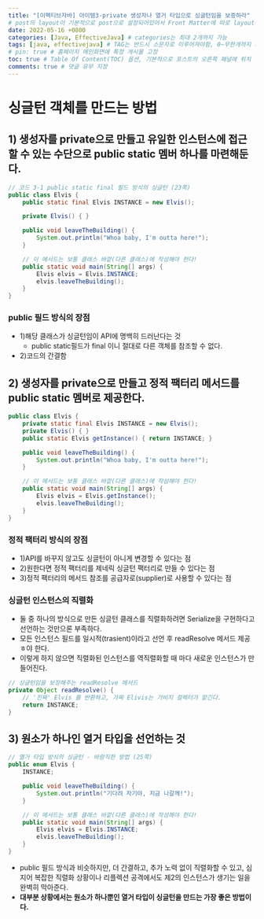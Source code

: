 ```yaml
---
title: "[이펙티브자바] 아이템3-private 생성자나 열거 타입으로 싱글턴임을 보증하라"
# post의 layout이 기본적으로 post으로 설정되어있어서 Front Matter에 따로 layout변수를 만들어 주지 않아도 된다.
date: 2022-05-16 +0800
categories: [Java, EffectiveJava] # categories는 최대 2개까지 가능
tags: [java, effectivejava] # TAG는 반드시 소문자로 이루어져야함, 0~무한개까지 지정 가능
# pin: true # 홈페이지 메인화면에 특정 게시물 고정
toc: true # Table Of Content(TOC) 옵션, 기본적으로 포스트의 오른쪽 패널에 위치
comments: true # 댓글 유무 지정
---
```


# 싱글턴 객체를 만드는 방법

## 1) 생성자를 private으로 만들고 유일한 인스턴스에 접근할 수 있는 수단으로 public static 멤버 하나를 마련해둔다.

```java
// 코드 3-1 public static final 필드 방식의 싱글턴 (23쪽)
public class Elvis {
    public static final Elvis INSTANCE = new Elvis();

    private Elvis() { }

    public void leaveTheBuilding() {
        System.out.println("Whoa baby, I'm outta here!");
    }

    // 이 메서드는 보통 클래스 바깥(다른 클래스)에 작성해야 한다!
    public static void main(String[] args) {
        Elvis elvis = Elvis.INSTANCE;
        elvis.leaveTheBuilding();
    }
}
```

### public 필드 방식의 장점
- 1)해당 클래스가 싱글턴임이 API에 명백히 드러난다는 것
  - public static필드가 final 이니 절대로 다른 객체를 참조할 수 없다.
- 2)코드의 간결함

## 2) 생성자를 private으로 만들고 정적 팩터리 메서드를 public static 멤버로 제공한다.

```java
public class Elvis {
    private static final Elvis INSTANCE = new Elvis();
    private Elvis() { }
    public static Elvis getInstance() { return INSTANCE; }

    public void leaveTheBuilding() {
        System.out.println("Whoa baby, I'm outta here!");
    }

    // 이 메서드는 보통 클래스 바깥(다른 클래스)에 작성해야 한다!
    public static void main(String[] args) {
        Elvis elvis = Elvis.getInstance();
        elvis.leaveTheBuilding();
    }
}
```

### 정적 팩터리 방식의 장점
- 1)API를 바꾸지 않고도 싱글턴이 아니게 변경할 수 있다는 점
- 2)원한다면 정적 팩터리를 제네릭 싱글턴 팩터리로 만들 수 있다는 점
- 3)정적 팩터리의 메서드 참조를 공급자로(supplier)로 사용할 수 있다는 점

### 싱글턴 인스턴스의 직렬화
- 둘 중 하나의 방식으로 만든 싱글턴 클래스를 직렬화하려면 Serialize을 구현하다고 선언하는 것만으론 부족하다.
- 모든 인스턴스 필드를 일시적(trasient)이라고 선언 후 readResolve 메서드 제공ㅎ야 한다.
- 이렇게 하지 않으면 직렬화된 인스턴스를 역직렬화할 때 마다 새로운 인스턴스가 만들어진다.

```java
// 싱글턴임을 보장해주는 readResolve 메서드
private Object readResolve() {
    // '진짜' Elvis 를 반환하고, 가짜 Elivis는 가비지 컬렉터가 맡긴다.
    return INSTANCE;
}
```

## 3) 원소가 하나인 열거 타입을 선언하는 것

```java
// 열거 타입 방식의 싱글턴 - 바람직한 방법 (25쪽)
public enum Elvis {
    INSTANCE;

    public void leaveTheBuilding() {
        System.out.println("기다려 자기야, 지금 나갈께!");
    }

    // 이 메서드는 보통 클래스 바깥(다른 클래스)에 작성해야 한다!
    public static void main(String[] args) {
        Elvis elvis = Elvis.INSTANCE;
        elvis.leaveTheBuilding();
    }
}
```

- public 필드 방식과 비슷하지만, 더 간결하고, 추가 노력 없이 직렬화할 수 있고, 심지어 복잡한 직렬화 상황이나 리플렉션 공격에서도 제2의 인스턴스가 생기는 일을 완벽히 막아준다.
- <b>대부분 상황에서는 원소가 하나뿐인 열거 타입이 싱글턴을 만드는 가장 좋은 방법이다.</b>
